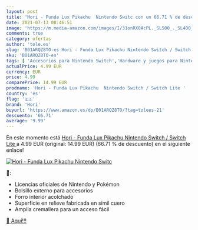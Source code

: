 ```yaml
---
layout: post
title: 'Hori - Funda Lux Pikachu  Nintendo Switc con un 66.71 % de descuento'
date: 2021-07-13 08:46:51
image: 'https://m.media-amazon.com/images/I/31onRX0AcPL._SL500_._SL400_.jpg'
comments: true
category: ofertas
author: 'tole.es'
slug: 'B01ARQZ8TO-es Hori - Funda Lux Pikachu Nintendo Switch / Switch Lite'
sku: 'B01ARQZ8TO-es'
tags: [ 'Accesorios para Nintendo Switch','Hardware y juegos para Nintendo Switch','Mandos para Nintendo Switch','Videojuegos','hori','nintendo', ]
actualPrice: 4.99 EUR
currency: EUR
price: 4.99
comparePrice: 14.99 EUR
prodname: 'Hori - Funda Lux Pikachu  Nintendo Switch / Switch Lite '
country: 'es'
flag: '🇪🇸'
brand: 'Hori'
buyurl: 'https://www.amazon.es/dp/B01ARQZ8TO/?tag=tolees-21'
descuento: '66.71'
average: '9.99'
---
```


En este momento está [Hori - Funda Lux Pikachu  Nintendo Switch / Switch Lite ](https://www.amazon.es/dp/B01ARQZ8TO/?tag=tolees-21) a 4.99 EUR (original: 14.99 EUR) (66.71 %  de descuento) en el siguiente enlace!

[![Hori - Funda Lux Pikachu  Nintendo Switc](https://m.media-amazon.com/images/I/31onRX0AcPL._SL500_._SL400_.jpg)](https://www.amazon.es/dp/B01ARQZ8TO/?tag=tolees-21)

🔎:

- Licencias oficiales de Nintendo y Pokémon
- Bolsillo externo para accesorios
- Forro interior acolchado
- Superficie en relieve fabricada en símil cuero
- Amplia cremallera para un acceso fácil

[🛒 Aquí!!!](https://www.amazon.es/dp/B01ARQZ8TO/?tag=tolees-21)
